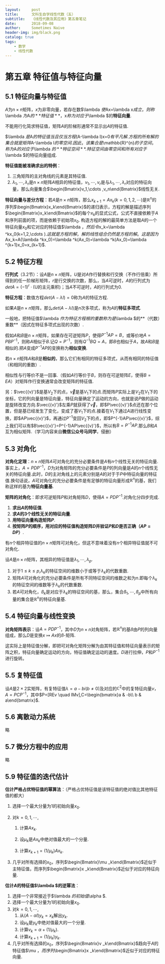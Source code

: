 ```yaml
---
layout:     post
title:      文科生自学线性代数（五）
subtitle:   《线性代数及其应用》第五章笔记
date:       2018-09-08
author:     Sometimes Naive
header-img: img/black.png
catalog: true
tags:
    - 数学
    - 线性代数
---
```


<head>
    <script src="https://cdn.mathjax.org/mathjax/latest/MathJax.js?config=TeX-AMS-MML_HTMLorMML" type="text/javascript"></script>
    <script type="text/x-mathjax-config">
        MathJax.Hub.Config({
            tex2jax: {
            skipTags: ['script', 'noscript', 'style', 'textarea', 'pre'],
            inlineMath: [['$','$']]
            }
        });
    </script>
</head>

# 第五章 特征值与特征向量



## 5.1 特征向量与特征值

$A$为$n×n$矩阵，$x$为非零向量，若存在数$\lambda $使$Ax=\lambda x$成立，则称$\lambda $为$A$的**特征值**，$x$称为对应于$\lambda $的**特征向量**.

不能用行化简求特征值，矩阵$A$的阶梯形通常不显示出$A$的特征值.

$\lambda $是$A$的特征值当且仅当方程$(A-\lambda I)x=0$有平凡解.方程的所有解的集合就是矩阵$A-\lambda I$的零空间.因此，该集合是$\mathbb{R}^{n}$的子空间，称为$A$的对应于$\lambda $的**特征空间**. 特征空间由零空间和所有对应于$\lambda $的特征向量组成.

**特征值能被准确求出的特例**：

1. 三角矩阵的主对角线的元素是其特征值.
2. $\lambda _1,\cdots ,\lambda _r$是$n×n$矩阵$A$相异的特征值，$v_1,\cdots ,v_r$是与$\lambda _1,\cdots ,\lambda _r$对应的特征向量，那么向量集合$\begin{Bmatrix}v_1,\cdots ,v_n\end{Bmatrix}$线性无关.

**特征向量与差分方程**：若$A$是$n×n$矩阵，那么$x_{k+1}=Ax_k(k=0,1,2,\cdots )$是$\mathbb{R}^{n}$的序列$\begin{Bmatrix}x_k\end{Bmatrix}$的递归表示，方程的解是描述序列$\begin{Bmatrix}x_k\end{Bmatrix}$的每个$x_k$的显式公式，公式不直接依赖于$A$和序列前面的项，而是依赖于初始项$x_0$. 构造方程的解的最简单方法是取$A$的一个特征向量$x_0$和它对应的特征值$\lambda $，然后令$x_k=\lambda ^kx_0(k=1,2,\cdots )$. 这就是方程的解，解的线性组合仍然是方程的解。这是因为$Ax_k=A(\lambda ^kx_0)=\lambda ^k(Ax_0)=\lambda ^k(Ax_0)=\lambda ^{k+1}x_0=x_{k+1}$.



## 5.2 特征方程

**行列式**（3.2节）：设$A$是$n×n$矩阵，$U$是对$A$作行替换和行交换（不作行倍乘）所得到的任一阶梯形矩阵，$r$是行交换的次数，那么，当$A$可逆时，$A$的行列式为$detA=(-1)^r\cdot (\text{U的主元乘积} )$；当$A$不可逆时，$A$的行列式为0.

**特征方程**：数值方程$det(A-\lambda I)=0$称为$A$的特征方程.

如果$A$是$n×n$矩阵，那么$det(A-\lambda I)$是$n$次多项式，称为$A$的**特征多项式**.

一般地，把特征值$\lambda $作为特征方程根的重数称为是$\lambda $的**（代数）重数**（因式在特征多项式出现的次数）.

假如$A$和$B$是$n×n$矩阵，如果存在可逆矩阵$P$，使得$P^{-1}AP=B$，或等价地$A=PBP^{-1}$，则称$A$相似于$B$.记$Q=P^{-1}$，则有$Q^{-1}BQ=A$，即$B$也相似于$A$，故$A$和$B$是相似的.把$A$变成$P^{-1}AP$的变换称为**相似变换**.

若$n×n$矩阵$A$和$B$是**相似的**，那么它们有相同的特征多项式，从而有相同的特征值（和相同的重数）.

相似性与行等价不是一回事.（假如$A$行等价于$B$，则存在可逆矩阵$E$，使得$B=EA$）对矩阵作行变换通常会改变矩阵的特征值.

另：$\vec{{v}'}$是基$V_2$下的点，$\vec{v}$是基$V_1$下的点.而矩阵$P$实际上是$V_2$在$V_1$下的坐标，它的列向量是特征向量，特征向量确定了运动的方向，也就是说$P$做的运动是旋转改变方向.$\vec{{v}'}$左乘$P$就获得了$\vec{v}$，即$P\vec{{v}'}$点还在那个位置，但是基已经发生了变化，变成了基$V_1$下的点.接着在$V_1$下通过$A$进行线性变换，即$AP\vec{{v}'}$，再通过$P^{-1}$变回$V_2$下的点，即$P^{-1}AP\vec{{v}'}$，综上我们可以有$B\vec{{v}'}=P^{-1}AP\vec{{v}'}$，所以有$B=P^{-1}AP$.那么$B$和$A$互为相似矩阵.（学习内容来自**微信公众号马同学**，侵删）

## 5.3 对角化

**对角化定理**：$n×n$矩阵$A$可对角化的充分必要条件是$A$有$n$个线性无关的特征向量.事实上，$A=PDP^{-1}$，$D$为对角矩阵的充分必要条件是$P$的列向量是$A$的$n$个线性无关的特征向量.此时，$D$的主对角线上的元素分别是$A$的对于于$P$中特征向量的特征值.换句话说，$A$可对角化的充分必要条件是有足够的特征向量形成$\mathbb{R}^{n}$的基，我们称这样的基为**特征向量基**.

**矩阵的对角化**：即求可逆矩阵$P$和对角矩阵$D$，使得$A=PDP^{-1}$.对角化分四步完成.

1. **求出$A$的特征值**.
2. **求$A$的3个线性无关的特征向量**.
3. **用特征向量构造矩阵$P$**.
4. **按矩阵$P$的顺序，用对应的特征值构造矩阵$D$并验证$P$和$D$是否正确（$AP=DP$）**.

有$n$个相异特征值的$n×n$矩阵可对角化，但这不意味着没有$n$个相异特征值就不可对角化.

设$A$是$n×n$矩阵，其相异的特征值是$\lambda _1,\cdots ,\lambda_p$.

1. 对于$1\leqslant k\leqslant p$,$\lambda _k$的特征空间的维数小于或等于$\lambda _k$的代数重数.
2. 矩阵$A$可对角化的充分必要条件是所有不同特征空间的维数之和为$n$.即每个$\lambda _k$的特征空间的维数等于$\lambda _k$的代数重数.
3. 若$A$可对角化，$ß_k$是对应于$\lambda _k$的特征空间的基，那么，集合$ß_1,\cdots ,ß_p$中所有向量的集合是$\mathbb{R}^{n}$的特征向量基.



## 5.4 特征向量与线性变换

**对角矩阵表示**：设$A=PDP^{-1}$，其中$D$为$n×n$对角矩阵，若$\mathbb{R}^{n}$的基$ß$由$P$的列向量组成，那么$D$是变换$x\mapsto Ax$的$ß$-矩阵.

这实际上是特征值分解，即把可对角化矩阵分解为由其特征值和特征向量表示的矩阵之积，特征向量确定运动的方向，特征值确定运动的速度。$D$进行拉伸，$P$和$P^{-1}$进行旋转。



## 5.5 复特征值

设$A$是$2×2$实矩阵，有复特征值$\lambda =a-bi(b\neq 0)$及对应的$\mathbb{C}^{2}$中的复特征向量$v$，$A=PCP^{-1}$，其中$P=[REv \quad IMv],C=\begin{bmatrix}a & -b\\ b & a\end{bmatrix}$.



## 5.6 离散动力系统

略



## 5.7 微分方程中的应用

略



## 5.9 特征值的迭代估计

**估计严格占优特征值的幂算法**：（严格占优特征值是该特征值的绝对值比其他特征值的都大）

1. 选择一个最大分量为1的初始向量$x_0$.

2. 对$k=0,1,\cdots ,$

   1. 计算$Ax_k$.

   2. 设$\mu _k$是$Ax_k$中绝对值最大的一个分量.

   3. 计算$x_{k+1}=(1/\mu _k)Ax_k$.

3. 几乎对所有选择的$x_0$，序列$\begin{Bmatrix}\mu _k\end{Bmatrix}$近似于主特征值，而序列$\begin{Bmatrix}x _k\end{Bmatrix}$近似于对应的特征向量.

**估计$A$的特征值$\lambda $的逆幂法**：

1. 选择一个非常接近于$\lambda $的初始值$\alpha $.
2. 选择一个最大分量为1的初始向量$x_0$.
3. 对$k=0,1,\cdots ,$
   1. 从$(A-\alpha I)y_k=x_k$解出$y_k$.
   2. 设$\mu _k$是$y_k$中绝对值最大的一个分量.
   3. 计算$v_k=\alpha +(1/\mu _k)$.
   4. 计算$x_{k+1}=(1/\mu _k)y_k$.
4. 几乎对所有选择的$x_0$，序列$\begin{Bmatrix}v _k\end{Bmatrix}$趋向于$A$的特征值$\mu $，而序列$\begin{Bmatrix}x _k\end{Bmatrix}$近似于对应的特征向量.

